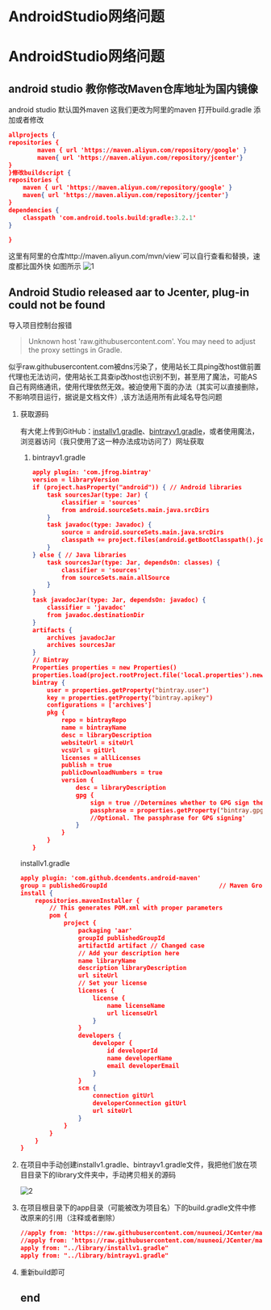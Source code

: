# AndroidStudio网络问题


# AndroidStudio网络问题

## android studio 教你修改Maven仓库地址为国内镜像

android studio 默认国外maven
这我们更改为阿里的maven
打开build.gradle
添加或者修改

```json
allprojects {
repositories {
        maven { url 'https://maven.aliyun.com/repository/google' }
        maven{ url 'https://maven.aliyun.com/repository/jcenter'}
}
}修改buildscript {
repositories {
    maven { url 'https://maven.aliyun.com/repository/google' }
    maven{ url 'https://maven.aliyun.com/repository/jcenter'}
}
dependencies {
    classpath 'com.android.tools.build:gradle:3.2.1'
}

}
```

这里有阿里的仓库http://maven.aliyun.com/mvn/view`可以自行查看和替换，速度都比国外快
如图所示
![1](C:\Program_Green\hugo_extended_0.82.0_Windows-64bit\Original_Md\Android-Net\1.png)

## Android Studio released aar to Jcenter, plug-in could not be found

导入项目控制台报错

> Unknown host 'raw.githubusercontent.com'. You may need to adjust the proxy settings in Gradle.

似乎raw.githubusercontent.com被dns污染了，使用站长工具ping改host做前置代理也无法访问，使用站长工具查ip改host也识别不到，甚至用了魔法，可能AS自己有网络通讯，使用代理依然无效。被迫使用下面的办法（其实可以直接删除，不影响项目运行，据说是文档文件）,该方法适用所有此域名导包问题

1. 获取源码

   有大佬上传到GitHub：[installv1.gradle](https://github.com/nuuneoi/JCenter/blob/master/installv1.gradle)、[bintrayv1.gradle](https://github.com/nuuneoi/JCenter/blob/master/bintrayv1.gradle)，或者使用魔法，浏览器访问（我只使用了这一种办法成功访问了）网址获取

   1. bintrayv1.gradle

      ```json
      apply plugin: 'com.jfrog.bintray'
      version = libraryVersion
      if (project.hasProperty("android")) { // Android libraries
          task sourcesJar(type: Jar) {
              classifier = 'sources'
              from android.sourceSets.main.java.srcDirs
          }
          task javadoc(type: Javadoc) {
              source = android.sourceSets.main.java.srcDirs
              classpath += project.files(android.getBootClasspath().join(File.pathSeparator))
          }
      } else { // Java libraries
          task sourcesJar(type: Jar, dependsOn: classes) {
              classifier = 'sources'
              from sourceSets.main.allSource
          }
      }
      task javadocJar(type: Jar, dependsOn: javadoc) {
          classifier = 'javadoc'
          from javadoc.destinationDir
      }
      artifacts {
          archives javadocJar
          archives sourcesJar
      }
      // Bintray
      Properties properties = new Properties()
      properties.load(project.rootProject.file('local.properties').newDataInputStream())
      bintray {
          user = properties.getProperty("bintray.user")
          key = properties.getProperty("bintray.apikey")
          configurations = ['archives']
          pkg {
              repo = bintrayRepo
              name = bintrayName
              desc = libraryDescription
              websiteUrl = siteUrl
              vcsUrl = gitUrl
              licenses = allLicenses
              publish = true
              publicDownloadNumbers = true
              version {
                  desc = libraryDescription
                  gpg {
                      sign = true //Determines whether to GPG sign the files. The default is false
                      passphrase = properties.getProperty("bintray.gpg.password")
                      //Optional. The passphrase for GPG signing'
                  }
              }
          }
      }
      ```

   installv1.gradle

   ```json
   apply plugin: 'com.github.dcendents.android-maven'
   group = publishedGroupId                               // Maven Group ID for the artifact
   install {
       repositories.mavenInstaller {
           // This generates POM.xml with proper parameters
           pom {
               project {
                   packaging 'aar'
                   groupId publishedGroupId
                   artifactId artifact // Changed case
                   // Add your description here
                   name libraryName
                   description libraryDescription
                   url siteUrl
                   // Set your license
                   licenses {
                       license {
                           name licenseName
                           url licenseUrl
                       }
                   }
                   developers {
                       developer {
                           id developerId
                           name developerName
                           email developerEmail
                       }
                   }
                   scm {
                       connection gitUrl
                       developerConnection gitUrl
                       url siteUrl
                   }
               }
           }
       }
   }
   ```

2. 在项目中手动创建installv1.gradle、bintrayv1.gradle文件，我把他们放在项目目录下的library文件夹中，手动拷贝相关的源码

   ![2](C:\Program_Green\hugo_extended_0.82.0_Windows-64bit\Original_Md\Android-Net\2.jpg)

   

3. 在项目根目录下的app目录（可能被改为项目名）下的build.gradle文件中修改原来的引用（注释或者删除）

   ```json
   //apply from: 'https://raw.githubusercontent.com/nuuneoi/JCenter/master/installv1.gradle'
   //apply from: 'https://raw.githubusercontent.com/nuuneoi/JCenter/master/bintrayv1.gradle'
   apply from: "../library/installv1.gradle"
   apply from: "../library/bintrayv1.gradle"
   ```

4. 重新build即可

   

   ## end
